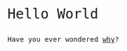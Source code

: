<p style="font-family: monospace;font-size:2em">Hello World</p>
<p style="font-family: monospace;font-size:1em">Have you ever wondered <a href="007.html">why</a>?</p>
